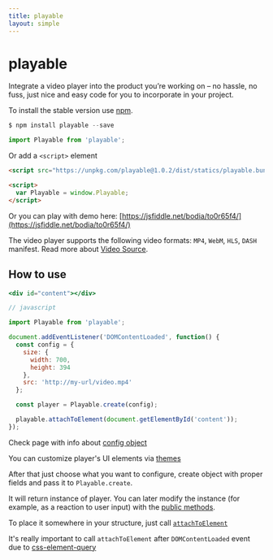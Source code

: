 ```yaml
---
title: playable
layout: simple
---
```


# playable

<aside class="notice">
Integrate a video player into the product you’re working on – no hassle, no fuss, just nice and easy code for you to incorporate in your project.
</aside>

To install the stable version use [npm](https://www.npmjs.com/package/playable).

```javascript
$ npm install playable --save

import Playable from 'playable';
```

Or add a `<script>` element

```html
<script src="https://unpkg.com/playable@1.0.2/dist/statics/playable.bundle.min.js"></script>

<script>
  var Playable = window.Playable;
</script>
```

Or you can play with demo here: [https://jsfiddle.net/bodia/to0r65f4/](https://jsfiddle.net/bodia/to0r65f4/)

The video player supports the following video formats: `MP4`, `WebM`, `HLS`, `DASH` manifest. Read more about [Video Source](/video-source).

## How to use

```jsx
<div id="content"></div>

// javascript

import Playable from 'playable';

document.addEventListener('DOMContentLoaded', function() {
  const config = {
    size: {
      width: 700,
      height: 394
    },
    src: 'http://my-url/video.mp4'
  };

  const player = Playable.create(config);

  playable.attachToElement(document.getElementById('content'));
});
```

Check page with info about [config object](/player-config)

You can customize player's UI elements via [themes](/themes)

After that just choose what you want to configure, create object with proper fields and pass it to `Playable.create`.

It will return instance of player. You can later modify the instance (for example, as a reaction to user input) with the  [public methods](/api).

To place it somewhere in your structure, just call [`attachToElement`](/api#attachtoelement)

It's really important to call `attachToElement` after `DOMContentLoaded` event due to [css-element-query](https://github.com/marcj/css-element-queries)
